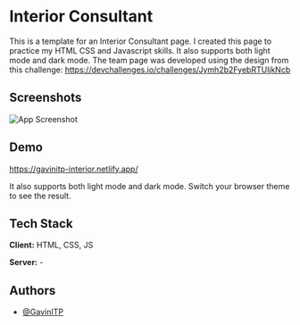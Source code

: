 # Interior Consultant

This is a template for an Interior Consultant page. 
I created this page to practice my HTML CSS and Javascript skills.
It also supports both light mode and dark mode.
The team page was developed using the design from this challenge: https://devchallenges.io/challenges/Jymh2b2FyebRTUljkNcb
## Screenshots

![App Screenshot](https://i.ibb.co/CM4Ldrq/interior.png)


## Demo

https://gavinitp-interior.netlify.app/

It also supports both light mode and dark mode.
Switch your browser theme to see the result.



## Tech Stack

**Client:** HTML, CSS, JS

**Server:** -


## Authors

- [@GavinITP](https://github.com/GavinITP)

